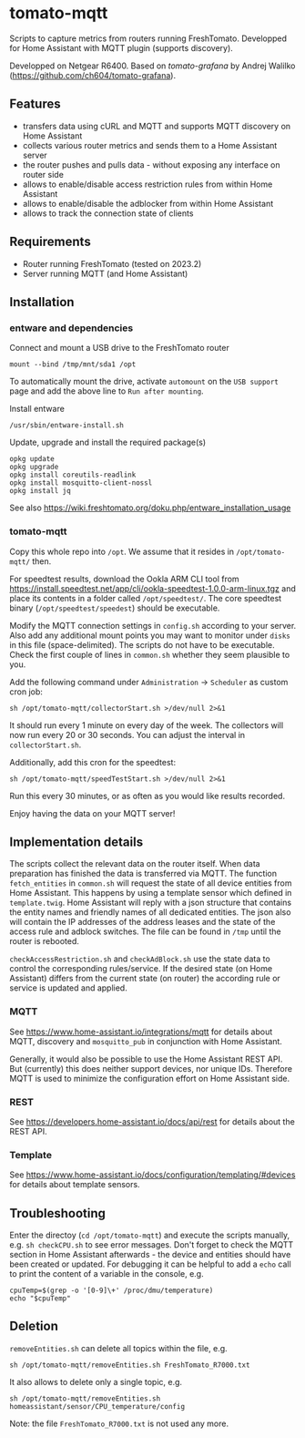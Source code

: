 # tomato-mqtt

Scripts to capture metrics from routers running FreshTomato. Developped for Home Assistant with MQTT plugin (supports discovery).

Developped on Netgear R6400. Based on *tomato-grafana* by Andrej Walilko (https://github.com/ch604/tomato-grafana).


## Features

- transfers data using cURL and MQTT and supports MQTT discovery on Home Assistant
- collects various router metrics and sends them to a Home Assistant server
- the router pushes and pulls data - without exposing any interface on router side
- allows to enable/disable access restriction rules from within Home Assistant
- allows to enable/disable the adblocker from within Home Assistant
- allows to track the connection state of clients


## Requirements

- Router running FreshTomato (tested on 2023.2)
- Server running MQTT (and Home Assistant)


## Installation

### entware and dependencies

Connect and mount a USB drive to the FreshTomato router
```
mount --bind /tmp/mnt/sda1 /opt
```
To automatically mount the drive, activate `automount` on the `USB support` page and add the above line to `Run after mounting`.

Install entware
```
/usr/sbin/entware-install.sh
```

Update, upgrade and install the required package(s)
```
opkg update
opkg upgrade
opkg install coreutils-readlink
opkg install mosquitto-client-nossl
opkg install jq
```

See also https://wiki.freshtomato.org/doku.php/entware_installation_usage

### tomato-mqtt

Copy this whole repo into `/opt`. We assume that it resides in `/opt/tomato-mqtt/` then.

For speedtest results, download the Ookla ARM CLI tool from https://install.speedtest.net/app/cli/ookla-speedtest-1.0.0-arm-linux.tgz and place its contents in a folder called `/opt/speedtest/`. The core speedtest binary (`/opt/speedtest/speedest`) should be executable.

Modify the MQTT connection settings in `config.sh` according to your server. Also add any additional mount points you may want to monitor under `disks` in this file (space-delimited). The scripts do not have to be executable. Check the first couple of lines in `common.sh` whether they seem plausible to you.

Add the following command under `Administration` -> `Scheduler` as custom cron job:
```
sh /opt/tomato-mqtt/collectorStart.sh >/dev/null 2>&1
```
It should run every 1 minute on every day of the week. The collectors will now run every 20 or 30 seconds. You can adjust the interval in `collectorStart.sh`.

Additionally, add this cron for the speedtest:
```
sh /opt/tomato-mqtt/speedTestStart.sh >/dev/null 2>&1
```
Run this every 30 minutes, or as often as you would like results recorded.

Enjoy having the data on your MQTT server!


## Implementation details

The scripts collect the relevant data on the router itself. When data preparation has finished the data is transferred via MQTT. The function `fetch_entities` in `common.sh` will request the state of all device entities from Home Assistant. This happens by using a template sensor which defined in `template.twig`. Home Assistant will reply with a json structure that contains the entity names and friendly names of all dedicated entities. The json also will contain the IP addresses of the address leases and the state of the access rule and adblock switches. The file can be found in `/tmp` until the router is rebooted.

`checkAccessRestriction.sh` and `checkAdBlock.sh` use the state data to control the corresponding rules/service. If the desired state (on Home Assistant) differs from the current state (on router) the according rule or service is updated and applied.

### MQTT

See https://www.home-assistant.io/integrations/mqtt for details about MQTT, discovery and `mosquitto_pub` in conjunction with Home Assistant.

Generally, it would also be possible to use the Home Assistant REST API. But (currently) this does neither support devices, nor unique IDs. Therefore MQTT is used to minimize the configuration effort on Home Assistant side.

### REST

See https://developers.home-assistant.io/docs/api/rest for details about the REST API.

### Template

See https://www.home-assistant.io/docs/configuration/templating/#devices for details about template sensors.


## Troubleshooting

Enter the directoy (`cd /opt/tomato-mqtt`) and execute the scripts manually, e.g. `sh checkCPU.sh` to see error messages. Don't forget to check the MQTT section in Home Assistant afterwards - the device and entities should have been created or updated. For debugging it can be helpful to add a `echo` call to print the content of a variable in the console, e.g.
```
cpuTemp=$(grep -o '[0-9]\+' /proc/dmu/temperature)
echo "$cpuTemp"
```

## Deletion

`removeEntities.sh` can delete all topics within the file, e.g.
```
sh /opt/tomato-mqtt/removeEntities.sh FreshTomato_R7000.txt
```
It also allows to delete only a single topic, e.g.
```
sh /opt/tomato-mqtt/removeEntities.sh homeassistant/sensor/CPU_temperature/config
```

Note: the file `FreshTomato_R7000.txt` is not used any more.
